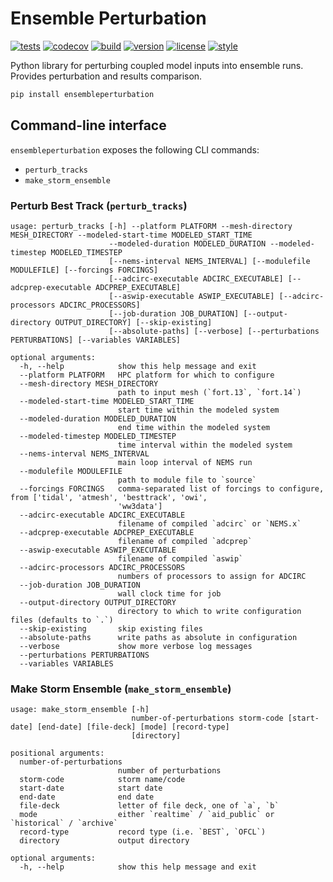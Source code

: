 # Ensemble Perturbation

[![tests](https://github.com/noaa-ocs-modeling/EnsemblePerturbation/workflows/tests/badge.svg)](https://github.com/noaa-ocs-modeling/EnsemblePerturbation/actions?query=workflow%3Atests)
[![codecov](https://codecov.io/gh/noaa-ocs-modeling/ensembleperturbation/branch/main/graph/badge.svg?token=4DwZePHp18)](https://codecov.io/gh/noaa-ocs-modeling/ensembleperturbation)
[![build](https://github.com/noaa-ocs-modeling/EnsemblePerturbation/workflows/build/badge.svg)](https://github.com/noaa-ocs-modeling/EnsemblePerturbation/actions?query=workflow%3Abuild)
[![version](https://img.shields.io/pypi/v/EnsemblePerturbation)](https://pypi.org/project/EnsemblePerturbation)
[![license](https://img.shields.io/github/license/noaa-ocs-modeling/EnsemblePerturbation)](https://creativecommons.org/share-your-work/public-domain/cc0)
[![style](https://sourceforge.net/p/oitnb/code/ci/default/tree/_doc/_static/oitnb.svg?format=raw)](https://sourceforge.net/p/oitnb/code)

Python library for perturbing coupled model inputs into ensemble runs. Provides perturbation and results comparison.

```bash
pip install ensembleperturbation
```

## Command-line interface

`ensembleperturbation` exposes the following CLI commands:

- `perturb_tracks`
- `make_storm_ensemble`

### Perturb Best Track (`perturb_tracks`)

```
usage: perturb_tracks [-h] --platform PLATFORM --mesh-directory MESH_DIRECTORY --modeled-start-time MODELED_START_TIME
                      --modeled-duration MODELED_DURATION --modeled-timestep MODELED_TIMESTEP
                      [--nems-interval NEMS_INTERVAL] [--modulefile MODULEFILE] [--forcings FORCINGS]
                      [--adcirc-executable ADCIRC_EXECUTABLE] [--adcprep-executable ADCPREP_EXECUTABLE]
                      [--aswip-executable ASWIP_EXECUTABLE] [--adcirc-processors ADCIRC_PROCESSORS]
                      [--job-duration JOB_DURATION] [--output-directory OUTPUT_DIRECTORY] [--skip-existing]
                      [--absolute-paths] [--verbose] [--perturbations PERTURBATIONS] [--variables VARIABLES]

optional arguments:
  -h, --help            show this help message and exit
  --platform PLATFORM   HPC platform for which to configure
  --mesh-directory MESH_DIRECTORY
                        path to input mesh (`fort.13`, `fort.14`)
  --modeled-start-time MODELED_START_TIME
                        start time within the modeled system
  --modeled-duration MODELED_DURATION
                        end time within the modeled system
  --modeled-timestep MODELED_TIMESTEP
                        time interval within the modeled system
  --nems-interval NEMS_INTERVAL
                        main loop interval of NEMS run
  --modulefile MODULEFILE
                        path to module file to `source`
  --forcings FORCINGS   comma-separated list of forcings to configure, from ['tidal', 'atmesh', 'besttrack', 'owi',
                        'ww3data']
  --adcirc-executable ADCIRC_EXECUTABLE
                        filename of compiled `adcirc` or `NEMS.x`
  --adcprep-executable ADCPREP_EXECUTABLE
                        filename of compiled `adcprep`
  --aswip-executable ASWIP_EXECUTABLE
                        filename of compiled `aswip`
  --adcirc-processors ADCIRC_PROCESSORS
                        numbers of processors to assign for ADCIRC
  --job-duration JOB_DURATION
                        wall clock time for job
  --output-directory OUTPUT_DIRECTORY
                        directory to which to write configuration files (defaults to `.`)
  --skip-existing       skip existing files
  --absolute-paths      write paths as absolute in configuration
  --verbose             show more verbose log messages
  --perturbations PERTURBATIONS
  --variables VARIABLES
```

### Make Storm Ensemble (`make_storm_ensemble`)

```
usage: make_storm_ensemble [-h]
                           number-of-perturbations storm-code [start-date] [end-date] [file-deck] [mode] [record-type]
                           [directory]

positional arguments:
  number-of-perturbations
                        number of perturbations
  storm-code            storm name/code
  start-date            start date
  end-date              end date
  file-deck             letter of file deck, one of `a`, `b`
  mode                  either `realtime` / `aid_public` or `historical` / `archive`
  record-type           record type (i.e. `BEST`, `OFCL`)
  directory             output directory

optional arguments:
  -h, --help            show this help message and exit
```
